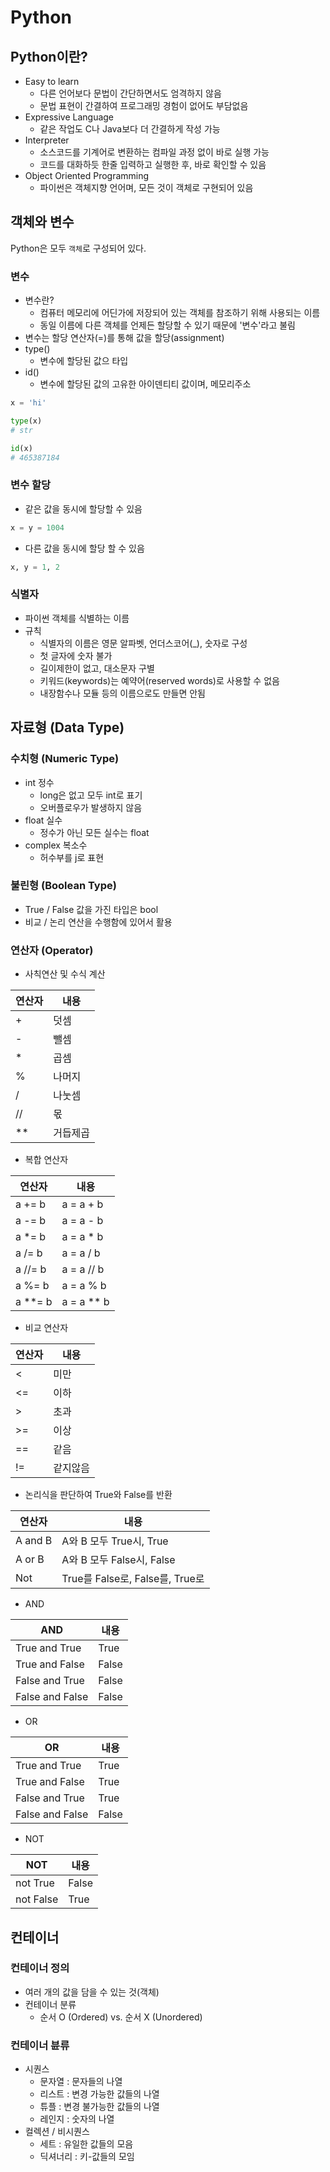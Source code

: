 # Python

## Python이란?
- Easy to learn
    - 다른 언어보다 문법이 간단하면서도 엄격하지 않음
    - 문법 표현이 간결하여 프로그래밍 경험이 없어도 부담없음
- Expressive Language
    - 같은 작업도 C나 Java보다 더 간결하게 작성 가능
- Interpreter
    - 소스코드를 기계어로 변환하는 컴파일 과정 없이 바로 실행 가능
    - 코드를 대화하듯 한줄 입력하고 실행한 후, 바로 확인할 수 있음
- Object Oriented Programming
    - 파이썬은 객체지향 언어며, 모든 것이 객체로 구현되어 있음

## 객체와 변수
Python은 모두 `객체`로 구성되어 있다.

### 변수
 - 변수란?
    - 컴퓨터 메모리에 어딘가에 저장되어 있는 객체를 참조하기 위해 사용되는 이름
    - 동일 이름에 다른 객체를 언제든 할당할 수 있기 때문에 '변수'라고 불림
 - 변수는 할당 연산자(=)를 통해 값을 할당(assignment)
 - type()
    - 변수에 할당된 값으 타입
 - id()
    - 변수에 할당된 값의 고유한 아이덴티티 값이며, 메모리주소

```python
x = 'hi'

type(x)
# str

id(x)
# 465387184
```

### 변수 할당
 - 같은 값을 동시에 할당할 수 있음
```python
x = y = 1004
```
 - 다른 값을 동시에 할당 할 수 있음
```python
x, y = 1, 2
```
### 식별자
 - 파이썬 객체를 식별하는 이름
 - 규칙
    - 식별자의 이름은 영문 알파벳, 언더스코어(_), 숫자로 구성
    - 첫 글자에 숫자 불가
    - 길이제한이 없고, 대소문자 구별
    - 키워드(keywords)는 예약어(reserved words)로 사용할 수 없음
    - 내장함수나 모듈 등의 이름으로도 만들면 안됨

## 자료형 (Data Type)

### 수치형 (Numeric Type)
 - int 정수
    - long은 없고 모두 int로 표기
    - 오버플로우가 발생하지 않음
 - float 실수
    - 정수가 아닌 모든 실수는 float
 - complex 복소수
    - 허수부를 j로 표현

### 불린형 (Boolean Type)
 - True / False 값을 가진 타입은 bool
 - 비교 / 논리 연산을 수행함에 있어서 활용

### 연산자 (Operator)
 - 사칙연산 및 수식 계산

| 연산자  | 내용  |
|----|---|
| + | 덧셈 |
| -  | 뺄셈 |
| *  | 곱셈 |
| %  | 나머지  |
| /  | 나눗셈  |
| // | 몫  |
| ** | 거듭제곱  |

- 복합 연산자

| 연산자  | 내용  |
|----|---|
| a += b | a = a + b |
| a -= b  | a = a - b |
| a *= b  | a = a * b |
| a /= b  | a = a / b  |
| a //= b  | a = a // b  |
| a %= b | a = a % b  |
| a **= b | a = a ** b  |

- 비교 연산자

| 연산자  | 내용  |
|----|---|
| <  | 미만  |
| <= | 이하  |
| >  | 초과  |
| >= | 이상  |
| == | 같음  |
| != | 같지않음  |

- 논리식을 판단하여 True와 False를 반환

| 연산자  | 내용  |
|----|---|
| A and B | A와 B 모두 True시, True|
| A or B | A와 B 모두 False시, False  |
| Not | True를 False로, False를, True로 |

- AND

| AND  | 내용  |
|----|---|
| True and True  | True  |
| True and False | False  |
| False and True  | False  |
| False and False  | False  |

- OR

| OR  | 내용  |
|----|---|
| True and True  | True  |
| True and False | True  |
| False and True  | True  |
| False and False  | False  |

- NOT

| NOT  | 내용  |
|----|---|
| not True  | False  |
| not False | True  |

## 컨테이너

### 컨테이너 정의
 - 여러 개의 값을 담을 수 있는 것(객체)
 - 컨테이너 분류
    - 순서 O (Ordered) vs. 순서 X (Unordered)

### 컨테이너 뷴류
 - 시퀀스
    - 문자열 : 문자들의 나열
    - 리스트 : 변경 가능한 값들의 나열
    - 튜플 : 변경 불가능한 값들의 나열
    - 레인지 : 숫자의 나열
 - 컬렉션 / 비시퀀스
    - 세트 : 유일한 값들의 모음
    - 딕셔너리 : 키-값들의 모임